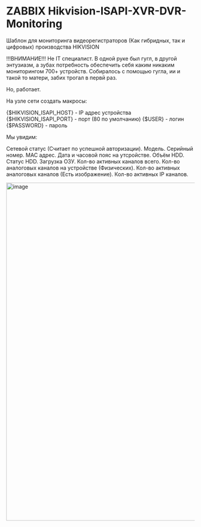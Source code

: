 # ZABBIX Hikvision-ISAPI-XVR-DVR-Monitoring
Шаблон для мониторинга видеорегистраторов (Как гибридных, так и цифровых) производства HIKVISION

!!!ВНИМАНИЕ!!! Не IT специалист. В одной руке был гугл, в другой энтузиазм, а зубах потребность обеспечить себя каким никаким мониторингом 700+ устройств.
Собиралось с помощью гугла, ии и такой то матери, забих трогал в первй раз.

Но, работает.


На узле сети создать макросы:


{$HIKVISION_ISAPI_HOST} - IP адрес устройства
{$HIKVISION_ISAPI_PORT} - порт (80 по умолчанию)
{$USER}                 - логин
{$PASSWORD}             - пароль


Мы увидим:

  Сетевой статус (Считает по успешной авторизации).
  Модель.
  Серийный номер.
  MAC адрес.
  Дата и часовой пояс на утсройстве.
  Объём HDD.
  Статус HDD.
  Загрузка ОЗУ.
  Кол-во активных каналов всего.
  Кол-во аналоговых каналов на устройстве (Физических).
  Кол-во активных аналоговых каналов (Есть изображение).
  Кол-во активных IP каналов.

<img width="1698" height="900" alt="image" src="https://github.com/user-attachments/assets/b70e4577-a21d-418d-855f-3d1ad2f96e4f" />
